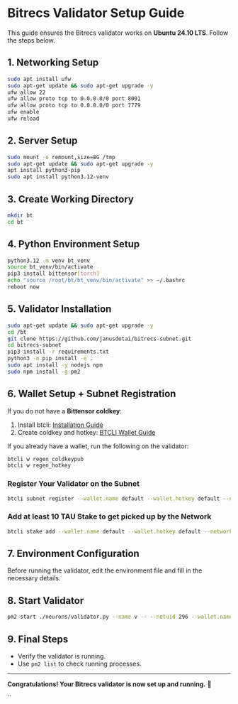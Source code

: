 # Bitrecs Validator Setup Guide

This guide ensures the Bitrecs validator works on **Ubuntu 24.10 LTS**. Follow the steps below.

## 1. Networking Setup

```bash
sudo apt install ufw
sudo apt-get update && sudo apt-get upgrade -y
ufw allow 22
ufw allow proto tcp to 0.0.0.0/0 port 8091
ufw allow proto tcp to 0.0.0.0/0 port 7779
ufw enable
ufw reload
```

## 2. Server Setup

```bash
sudo mount -o remount,size=8G /tmp
sudo apt-get update && sudo apt-get upgrade -y
apt install python3-pip
sudo apt install python3.12-venv
```

## 3. Create Working Directory

```bash
mkdir bt
cd bt
```

## 4. Python Environment Setup

```bash
python3.12 -m venv bt_venv
source bt_venv/bin/activate
pip3 install bittensor[torch]
echo "source /root/bt/bt_venv/bin/activate" >> ~/.bashrc
reboot now
```

## 5. Validator Installation

```bash
sudo apt-get update && sudo apt-get upgrade -y
cd /bt
git clone https://github.com/janusdotai/bitrecs-subnet.git
cd bitrecs-subnet
pip3 install -r requirements.txt
python3 -m pip install -e .
sudo apt install -y nodejs npm
sudo npm install -g pm2
```

## 6. Wallet Setup + Subnet Registration

If you do not have a **Bittensor coldkey**:

1. Install btcli: [Installation Guide](https://docs.bittensor.com/getting-started/install-btcli)
2. Create coldkey and hotkey: [BTCLI Wallet Guide](https://docs.bittensor.com/btcli#btcli-wallet)

If you already have a wallet, run the following on the validator:

```bash
btcli w regen_coldkeypub
btcli w regen_hotkey
```

### Register Your Validator on the Subnet

```bash
btcli subnet register --wallet.name default --wallet.hotkey default --network ws://138.197.163.127:9944
```

### Add at least 10 TAU Stake to get picked up by the Network

```bash
btcli stake add --wallet.name default --wallet.hotkey default --network ws://138.197.163.127:9944
```

## 7. Environment Configuration

Before running the validator, edit the environment file and fill in the necessary details.

## 8. Start Validator

```bash
pm2 start ./neurons/validator.py --name v -- --netuid 296 --wallet.name default --wallet.hotkey default --neuron.vpermit_tao_limit 1_000_000 --subtensor.network wss://test.finney.opentensor.ai:433 --logging.trace
```

## 9. Final Steps

- Verify the validator is running.
- Use `pm2 list` to check running processes.

---

**Congratulations! Your Bitrecs validator is now set up and running.** 🚀

``

